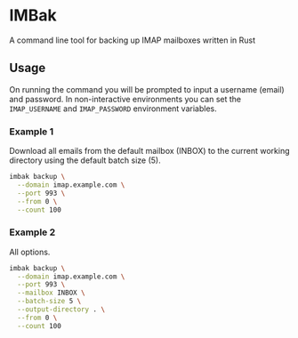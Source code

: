 # IMBak

A command line tool for backing up IMAP mailboxes written in Rust

## Usage

On running the command you will be prompted to input a username (email) and password. In non-interactive environments you can set the `IMAP_USERNAME` and `IMAP_PASSWORD` environment variables.

### Example 1

Download all emails from the default mailbox (INBOX) to the current working directory using the default batch size (5).

```sh
imbak backup \
  --domain imap.example.com \
  --port 993 \
  --from 0 \
  --count 100
```

### Example 2

All options.

```sh
imbak backup \
  --domain imap.example.com \
  --port 993 \
  --mailbox INBOX \
  --batch-size 5 \
  --output-directory . \
  --from 0 \
  --count 100
```

